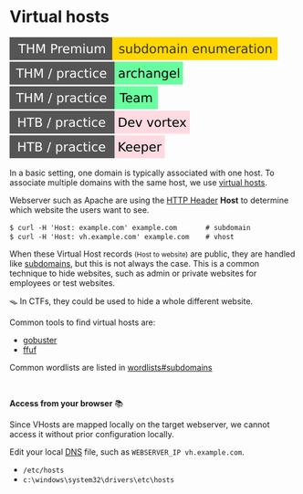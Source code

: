 # Virtual hosts

[![subdomainenumeration](../../../../_badges/thmp/subdomainenumeration.svg)](https://tryhackme.com/room/subdomainenumeration)
[![archangel](../../../../_badges/thm-p/archangel.svg)](https://tryhackme.com/r/room/archangel)
[![teamcw](../../../../_badges/thm-p/teamcw.svg)](https://tryhackme.com/r/room/teamcw)
[![devvortex](../../../../_badges/htb-p/devvortex.svg)](https://app.hackthebox.com/machines/Devvortex)
[![keeper](../../../../_badges/htb-p/keeper.svg)](https://app.hackthebox.com/machines/Keeper)

<div class="row row-cols-lg-2"><div>

In a basic setting, one domain is typically associated with one host. To associate multiple domains with the same host, we use [virtual hosts](https://en.wikipedia.org/wiki/Virtual_hosting).

Webserver such as Apache are using the [HTTP Header](/operating-systems/networking/protocols/http.md#http-headers) **Host** to determine which website the users want to see.

```shell!
$ curl -H 'Host: example.com' example.com       # subdomain
$ curl -H 'Host: vh.example.com' example.com    # vhost
```

When these Virtual Host records <small>(Host to website)</small> are public, they are handled like [subdomains](subdomains.md), but this is not always the case. This is a common technique to hide websites, such as admin or private websites for employees or test websites.

🪤 In CTFs, they could be used to hide a whole different website.
</div><div>

Common tools to find virtual hosts are:

* [gobuster](/cybersecurity/red-team/tools/enumeration/web/gobuster.md#vhost-brute-force)
* [ffuf](/cybersecurity/red-team/tools/enumeration/web/ffuf.md#vhost-brute-force)

Common wordlists are listed in [wordlists#subdomains](/cybersecurity/red-team/_knowledge/topics/wordlists.md#subdomains)

<br>

**Access from your browser** 📚

Since VHosts are mapped locally on the target webserver, we cannot access it without prior configuration locally.

Edit your local [DNS](/operating-systems/networking/protocols/dns.md#linux-dns-configuration) file, such as `WEBSERVER_IP vh.example.com`.

* `/etc/hosts`
* `c:\windows\system32\drivers\etc\hosts`
</div></div>